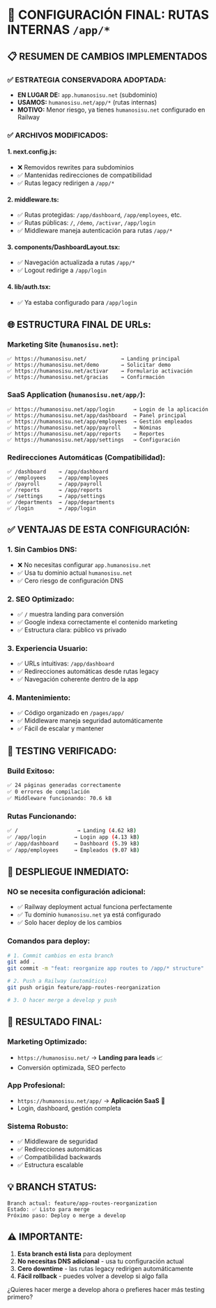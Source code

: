 # 🔧 CONFIGURACIÓN FINAL: RUTAS INTERNAS `/app/*` 

## 📋 RESUMEN DE CAMBIOS IMPLEMENTADOS

### ✅ **ESTRATEGIA CONSERVADORA ADOPTADA:**
- **EN LUGAR DE:** `app.humanosisu.net` (subdominio)
- **USAMOS:** `humanosisu.net/app/*` (rutas internas)
- **MOTIVO:** Menor riesgo, ya tienes `humanosisu.net` configurado en Railway

### ✅ **ARCHIVOS MODIFICADOS:**

#### **1. next.config.js:**
- ❌ Removidos rewrites para subdominios
- ✅ Mantenidas redirecciones de compatibilidad
- ✅ Rutas legacy redirigen a `/app/*`

#### **2. middleware.ts:**
- ✅ Rutas protegidas: `/app/dashboard`, `/app/employees`, etc.
- ✅ Rutas públicas: `/`, `/demo`, `/activar`, `/app/login`
- ✅ Middleware maneja autenticación para rutas `/app/*`

#### **3. components/DashboardLayout.tsx:**
- ✅ Navegación actualizada a rutas `/app/*`
- ✅ Logout redirige a `/app/login`

#### **4. lib/auth.tsx:**
- ✅ Ya estaba configurado para `/app/login`

## 🌐 **ESTRUCTURA FINAL DE URLs:**

### **Marketing Site (`humanosisu.net`):**
```
✅ https://humanosisu.net/           → Landing principal
✅ https://humanosisu.net/demo       → Solicitar demo  
✅ https://humanosisu.net/activar    → Formulario activación
✅ https://humanosisu.net/gracias    → Confirmación
```

### **SaaS Application (`humanosisu.net/app/`):**
```
✅ https://humanosisu.net/app/login      → Login de la aplicación
✅ https://humanosisu.net/app/dashboard  → Panel principal
✅ https://humanosisu.net/app/employees  → Gestión empleados  
✅ https://humanosisu.net/app/payroll    → Nóminas
✅ https://humanosisu.net/app/reports    → Reportes
✅ https://humanosisu.net/app/settings   → Configuración
```

### **Redirecciones Automáticas (Compatibilidad):**
```
✅ /dashboard    → /app/dashboard
✅ /employees    → /app/employees
✅ /payroll      → /app/payroll
✅ /reports      → /app/reports
✅ /settings     → /app/settings
✅ /departments  → /app/departments
✅ /login        → /app/login
```

## ✅ **VENTAJAS DE ESTA CONFIGURACIÓN:**

### **1. Sin Cambios DNS:**
- ❌ No necesitas configurar `app.humanosisu.net`
- ✅ Usa tu dominio actual `humanosisu.net`
- ✅ Cero riesgo de configuración DNS

### **2. SEO Optimizado:**
- ✅ `/` muestra landing para conversión
- ✅ Google indexa correctamente el contenido marketing
- ✅ Estructura clara: público vs privado

### **3. Experiencia Usuario:**
- ✅ URLs intuitivas: `/app/dashboard`
- ✅ Redirecciones automáticas desde rutas legacy
- ✅ Navegación coherente dentro de la app

### **4. Mantenimiento:**
- ✅ Código organizado en `/pages/app/`
- ✅ Middleware maneja seguridad automáticamente
- ✅ Fácil de escalar y mantener

## 🧪 **TESTING VERIFICADO:**

### **Build Exitoso:**
```bash
✅ 24 páginas generadas correctamente
✅ 0 errores de compilación
✅ Middleware funcionando: 70.6 kB
```

### **Rutas Funcionando:**
```bash
✅ /                   → Landing (4.62 kB)
✅ /app/login         → Login app (4.13 kB)
✅ /app/dashboard     → Dashboard (5.39 kB)
✅ /app/employees     → Empleados (9.07 kB)
```

## 🚀 **DESPLIEGUE INMEDIATO:**

### **NO se necesita configuración adicional:**
- ✅ Railway deployment actual funciona perfectamente
- ✅ Tu dominio `humanosisu.net` ya está configurado
- ✅ Solo hacer deploy de los cambios

### **Comandos para deploy:**
```bash
# 1. Commit cambios en esta branch
git add .
git commit -m "feat: reorganize app routes to /app/* structure"

# 2. Push a Railway (automático)
git push origin feature/app-routes-reorganization

# 3. O hacer merge a develop y push
```

## 🎯 **RESULTADO FINAL:**

### **Marketing Optimizado:**
- `https://humanosisu.net/` → **Landing para leads** 📈
- Conversión optimizada, SEO perfecto

### **App Profesional:**  
- `https://humanosisu.net/app/` → **Aplicación SaaS** 🚀
- Login, dashboard, gestión completa

### **Sistema Robusto:**
- ✅ Middleware de seguridad
- ✅ Redirecciones automáticas  
- ✅ Compatibilidad backwards
- ✅ Estructura escalable

## 💡 **BRANCH STATUS:**

```
Branch actual: feature/app-routes-reorganization
Estado: ✅ Listo para merge
Próximo paso: Deploy o merge a develop
```

## ⚠️ **IMPORTANTE:**

1. **Esta branch está lista** para deployment
2. **No necesitas DNS adicional** - usa tu configuración actual
3. **Cero downtime** - las rutas legacy redirigen automáticamente
4. **Fácil rollback** - puedes volver a develop si algo falla

¿Quieres hacer merge a develop ahora o prefieres hacer más testing primero?
